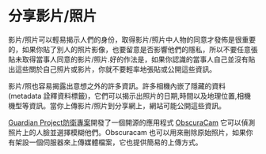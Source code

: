 [Title]: # (分享影片/照片)
[Order]: # (5)

# 分享影片/照片

影片/照片可以輕易揭示人們的身份，取得影片/照片中人物的同意才發佈是很重要的，如果你貼了別人的照片影像，也要留意是否影響他們的隱私，所以不要任意張貼未取得當事人同意的影片/照片.好的作法是，如果你認識的當事人自己並沒有貼出這些關於自己照片或影片，你就不要輕率地張貼或公開這些資訊。

影片/照也容易揭露出意想之外的許多資訊。許多相機內嵌了隱藏的資料(metadata 詮釋資料標籤)，它們可以揭示出照片的日期,時間以及地理位置,相機機型等資訊。當你上傳影片/照片到分享網上，網站可能公開這些資訊。

[Guardian Project防衛專案](https://guardianproject.info/)開發了一個開源的應用程式 [ObscuraCam](umbrella://lesson/obscuracam) 它可以偵測照片上的人臉並選擇模糊他們。Obscuracam 也可以用來刪除原始照片，如果你有架設一個伺服器來上傳媒體檔案，它也提供簡易的上傳方式。